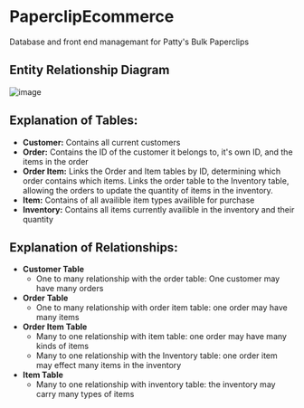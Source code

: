 # PaperclipEcommerce
Database and front end managemant for Patty's Bulk Paperclips

## Entity Relationship Diagram
![image](https://github.com/Overholtk/PaperclipEcommerce/assets/71245955/a159ff83-7ca6-4026-b2dd-32c14e8e4418)


## Explanation of Tables:
- **Customer:** Contains all current customers
- **Order:** Contains the ID of the customer it belongs to, it's own ID, and the items in the order
- **Order Item:** Links the Order and Item tables by ID, determining which order contains which items. Links the order table to the Inventory table, allowing the orders to update the quantity of items in the inventory.
- **Item:** Contains of all availible item types availible for purchase
- **Inventory:** Contains all items currently availible in the inventory and their quantity

## Explanation of Relationships:
- **Customer Table**
  - One to many relationship with the order table: One customer may have many orders
- **Order Table**
  - One to many relationship with order item table: one order may have many items
- **Order Item Table**
  - Many to one relationship with item table: one order may have many kinds of items
  - Many to one relationship with the Inventory table: one order item may effect many items in the inventory
- **Item Table**
  - Many to one relationship with inventory table: the inventory may carry many types of items
